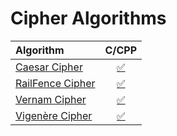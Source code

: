 # Cipher Algorithms

| Algorithm | C/CPP |
|:--------------|:----------------:|
| [Caesar Cipher](http://www.algolist.net/Algorithms/Sorting/Bubble_sort) | [:white_check_mark:](Algorithms/Sorting/BubbleSort.cpp) |
| [RailFence Cipher](http://www.algolist.net/Algorithms/Sorting/Bubble_sort) | [:white_check_mark:](Algorithms/Sorting/BubbleSort.cpp) |
| [Vernam Cipher](http://www.algolist.net/Algorithms/Sorting/Bubble_sort) | [:white_check_mark:](Algorithms/Sorting/BubbleSort.cpp) |
| [Vigenère Cipher](http://www.algolist.net/Algorithms/Sorting/Bubble_sort) | [:white_check_mark:](Algorithms/Sorting/BubbleSort.cpp) |
